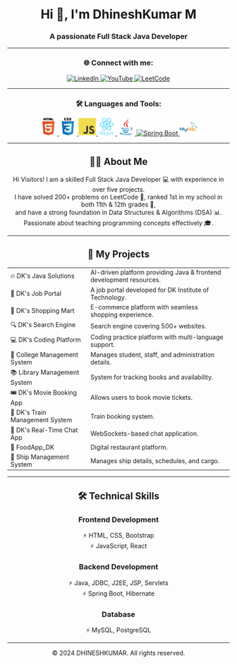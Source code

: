 <h1 align="center">Hi 👋, I'm DhineshKumar M</h1>
<h3 align="center">A passionate Full Stack Java Developer</h3>

---

<h3 align="center">🌐 Connect with me:</h3>
<p align="center">
  <a href="https://www.linkedin.com/in/%E1%B4%85%CA%9C%C9%AA%C9%B4%E1%B4%87s%CA%9C%E1%B4%8B%E1%B4%9C%E1%B4%8D%E1%B4%80%CA%80-%E1%B4%8D-b75b1a283?utm_source=share&utm_campaign=share_via&utm_content=profile&utm_medium=android_app" target="_blank">
    <img src="https://raw.githubusercontent.com/rahuldkjain/github-profile-readme-generator/master/src/images/icons/Social/linked-in-alt.svg" alt="LinkedIn" height="30" width="40" />
  </a>
  <a href="https://youtube.com/@dhineshdeveloper07?si=N6lkhv7PI5tIJab2" target="_blank">
    <img src="https://raw.githubusercontent.com/rahuldkjain/github-profile-readme-generator/master/src/images/icons/Social/youtube.svg" alt="YouTube" height="30" width="40" />
  </a>
  <a href="https://leetcode.com/u/dhineshdeveloper_07/" target="_blank">
    <img src="https://raw.githubusercontent.com/rahuldkjain/github-profile-readme-generator/master/src/images/icons/Social/leet-code.svg" alt="LeetCode" height="30" width="40" />
  </a>
</p>

---

<h3 align="center">🛠️ Languages and Tools:</h3>
<p align="center">
  <a href="https://www.w3schools.com/html/" target="_blank">
    <img src="https://raw.githubusercontent.com/devicons/devicon/master/icons/html5/html5-original-wordmark.svg" alt="HTML5" width="40" height="40"/>
  </a>
  <a href="https://www.w3schools.com/css/" target="_blank">
    <img src="https://raw.githubusercontent.com/devicons/devicon/master/icons/css3/css3-original-wordmark.svg" alt="CSS3" width="40" height="40"/>
  </a>
  <a href="https://developer.mozilla.org/en-US/docs/Web/JavaScript" target="_blank">
    <img src="https://raw.githubusercontent.com/devicons/devicon/master/icons/javascript/javascript-original.svg" alt="JavaScript" width="40" height="40"/>
  </a>
  <a href="https://reactjs.org/" target="_blank">
    <img src="https://raw.githubusercontent.com/devicons/devicon/master/icons/react/react-original-wordmark.svg" alt="React" width="40" height="40"/>
  </a>
  <a href="https://www.java.com" target="_blank">
    <img src="https://raw.githubusercontent.com/devicons/devicon/master/icons/java/java-original.svg" alt="Java" width="40" height="40"/>
  </a>
  <a href="https://spring.io/" target="_blank">
    <img src="https://www.vectorlogo.zone/logos/springio/springio-icon.svg" alt="Spring Boot" width="40" height="40"/>
  </a>
  <a href="https://www.mysql.com/" target="_blank">
    <img src="https://raw.githubusercontent.com/devicons/devicon/master/icons/mysql/mysql-original-wordmark.svg" alt="MySQL" width="40" height="40"/>
  </a>
</p>

---

<h2 align="center">👨‍💻 About Me</h2>
<p align="center">
  Hi Visitors! I am a skilled Full Stack Java Developer 💻 with experience in over five projects. <br>
  I have solved 200+ problems on LeetCode 🎯, ranked 1st in my school in both 11th & 12th grades 🥇, <br>
  and have a strong foundation in Data Structures & Algorithms (DSA) 📊. <br>
  Passionate about teaching programming concepts effectively 🎓.
</p>

---

<h2 align="center">🚀 My Projects</h2>
<table align="center">
  <tr>
    <td>🔥 DK's Java Solutions</td>
    <td>AI-driven platform providing Java & frontend development resources.</td>
  </tr>
  <tr>
    <td>💼 DK's Job Portal</td>
    <td>A job portal developed for DK Institute of Technology.</td>
  </tr>
  <tr>
    <td>🛒 DK's Shopping Mart</td>
    <td>E-commerce platform with seamless shopping experience.</td>
  </tr>
  <tr>
    <td>🔍 DK's Search Engine</td>
    <td>Search engine covering 500+ websites.</td>
  </tr>
  <tr>
    <td>💻 DK's Coding Platform</td>
    <td>Coding practice platform with multi-language support.</td>
  </tr>
  <tr>
    <td>🏫 College Management System</td>
    <td>Manages student, staff, and administration details.</td>
  </tr>
  <tr>
    <td>📚 Library Management System</td>
    <td>System for tracking books and availability.</td>
  </tr>
  <tr>
    <td>🎟 DK's Movie Booking App</td>
    <td>Allows users to book movie tickets.</td>
  </tr>
  <tr>
    <td>🚂 DK's Train Management System</td>
    <td>Train booking system.</td>
  </tr>
  <tr>
    <td>💬 DK's Real-Time Chat App</td>
    <td>WebSockets-based chat application.</td>
  </tr>
  <tr>
    <td>🍔 FoodApp_DK</td>
    <td>Digital restaurant platform.</td>
  </tr>
  <tr>
    <td>🚢 Ship Management System</td>
    <td>Manages ship details, schedules, and cargo.</td>
  </tr>
</table>

---

<h2 align="center">🛠 Technical Skills</h2>

<h3 align="center">Frontend Development</h3>
<p align="center">
  ⚡ HTML, CSS, Bootstrap <br>
  ⚡ JavaScript, React
</p>

<h3 align="center">Backend Development</h3>
<p align="center">
  ⚡ Java, JDBC, J2EE, JSP, Servlets <br>
  ⚡ Spring Boot, Hibernate
</p>

<h3 align="center">Database</h3>
<p align="center">
  ⚡ MySQL, PostgreSQL
</p>

---

<p align="center">© 2024 DHINESHKUMAR. All rights reserved.</p>
